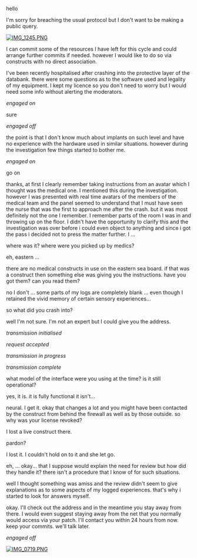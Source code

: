 hello

I'm sorry for breaching the usual protocol but I don't want to be making a public query.

[![IMG_1245.PNG](https://d23f6h5jpj26xu.cloudfront.net/lgw3wqke8aoug_small.png)](http://rafszul.svbtle.com/engaged)

I can commit some of the resources I have left for this cycle and could arrange further commits if needed. however I would like to do so via constructs with no direct association.

I've been recently hospitalised after crashing into the protective layer of the databank. there were some questions as to the software used and legality of my equipment. I kept my licence so you don't need to worry but I would need some info without alerting the moderators.

*engaged on*

sure

*engaged off*

the point is that I don't know much about implants on such level and have no experience with the hardware used in similar situations. however during the investigation few things started to bother me.

*engaged on*

go on

thanks, at first I clearly remember taking instructions from an avatar which I thought was the medical one. I mentioned this during the investigation. however I was presented with real time avatars of the members of the medical team and the panel seemed to understand that I must have seen the nurse that was the first to approach me after the crash. but it was most definitely not the one I remember. I remember parts of the room I was in and throwing up on the floor. I didn't have the opportunity to clarify this and the investigation was over before i could even object to anything and since i got the pass i decided not to press the matter further. I ...

where was it? where were you picked up by medics?

eh, eastern ...

there are no medical constructs in use on the eastern sea board. if that was a construct then something else was giving you the instructions. have you got them? can you read them?

no I don't ... some parts of my logs are completely blank ... even though I retained the vivid memory of certain sensory experiences...

so what did you crash into?

well I'm not sure. I'm not an expert but I could give you the address.

*transmission initialised*

*request accepted*

*transmission in progress*

*transmission complete*

what model of the interface were you using at the time? is it still operational?

yes, it is. it is fully functional it isn't...

neural. I get it. okay that changes a lot and you might have been contacted by the construct from behind the firewall as well as by those outside. so why was your license revoked?

I lost a live construct there.

pardon?

I lost it. I couldn't hold on to it and she let go.

eh, ... okay... that I suppose would explain the need for review but how did they handle it? there isn't a procedure that I know of for such situations.

well I thought something was amiss and the review didn't seem to give explanations as to some aspects of my logged experiences. that's why i started to look for answers myself.

okay. I'll check out the address and in the meantime you stay away from there. I would even suggest staying away from the net that you normally would access via your patch. I'll contact you within 24 hours from now. keep your commits. we'll talk later.

*engaged off*

[![IMG_0719.PNG](https://d23f6h5jpj26xu.cloudfront.net/bxtvenyktx0hfa_small.png)](http://rafszul.svbtle.com/black-ice)